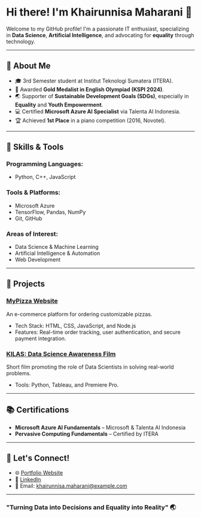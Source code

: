 # Hi there! I'm Khairunnisa Maharani 👋

Welcome to my GitHub profile! I'm a passionate IT enthusiast, specializing in **Data Science**, **Artificial Intelligence**, and advocating for **equality** through technology. 

---

## 🚀 About Me
- 🎓 3rd Semester student at Institut Teknologi Sumatera (ITERA).
- 🏅 Awarded **Gold Medalist in English Olympiad (KSPI 2024)**.
- 🌏 Supporter of **Sustainable Development Goals (SDGs)**, especially in **Equality** and **Youth Empowerment**.
- 💻 Certified **Microsoft Azure AI Specialist** via Talenta AI Indonesia.
- 🏆 Achieved **1st Place** in a piano competition (2016, Novotel).

---

## 🔧 Skills & Tools
### Programming Languages:
- Python, C++, JavaScript

### Tools & Platforms:
- Microsoft Azure
- TensorFlow, Pandas, NumPy
- Git, GitHub

### Areas of Interest:
- Data Science & Machine Learning
- Artificial Intelligence & Automation
- Web Development

---

## 🌟 Projects
### [MyPizza Website](https://github.com/username/MyPizza)
An e-commerce platform for ordering customizable pizzas. 
- Tech Stack: HTML, CSS, JavaScript, and Node.js
- Features: Real-time order tracking, user authentication, and secure payment integration.

### [KILAS: Data Science Awareness Film](https://github.com/username/KILAS)
Short film promoting the role of Data Scientists in solving real-world problems. 
- Tools: Python, Tableau, and Premiere Pro.

---

## 📚 Certifications
- **Microsoft Azure AI Fundamentals** – Microsoft & Talenta AI Indonesia
- **Pervasive Computing Fundamentals** – Certified by ITERA

---

## 💬 Let's Connect!
- 🌐 [Portfolio Website](https://username.github.io)
- 💼 [LinkedIn](https://linkedin.com/in/khairunnisa-maharani)
- 📧 Email: khairunnisa.maharani@example.com

---

### "Turning Data into Decisions and Equality into Reality" 🌏
